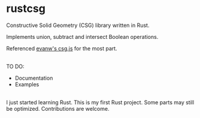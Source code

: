 # rustcsg
 Constructive Solid Geometry (CSG) library written in Rust.

 Implements union, subtract and intersect Boolean operations.

Referenced [evanw's csg.js](https://github.com/evanw/csg.js/) for the most part.



\
TO DO:
- Documentation
- Examples


\
I just started learning Rust. This is my first Rust project. Some parts may still be optimized. Contributions are welcome.
